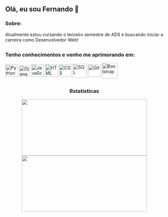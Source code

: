 <h2> Olá, eu sou Fernando 👋 </h2>

<h3>Sobre:</h3>
<p>Atualmente estou cursando o terceiro semestre de ADS e buscando iniciar a carreira como Desenvolvedor Web!<p>
 
 ##
 <h3>Tenho conhecimentos e venho me aprimorando em:</h3>
 
 <div>
   <img align="center" width="40px" src="https://cdn.worldvectorlogo.com/logos/python-5.svg" title="Python">
   <img align="center" width="35px" src="https://cdn.worldvectorlogo.com/logos/django.svg" title="Django">
   <img align="center" width="40px" src="https://cdn.jsdelivr.net/gh/devicons/devicon/icons/javascript/javascript-original.svg" title="JavaScript">
   <img align="center" width="40px" src="https://cdn.jsdelivr.net/gh/devicons/devicon/icons/html5/html5-original.svg" title="HTML">
   <img align="center" width="40px" src="https://cdn.jsdelivr.net/gh/devicons/devicon/icons/css3/css3-original.svg" title="CSS">
   <img align="center" width="45px" src="https://cdn-icons-png.flaticon.com/512/5815/5815478.png" title="SQL">
   <img align="center" width="40px" src="https://cdn.worldvectorlogo.com/logos/git-icon.svg" title="Git">   
   <img align="center" width="50px" src="https://cdn.worldvectorlogo.com/logos/bootstrap-5-1.svg" title="Bootstrap">   
  </div>

##
<h3 align="center"> Rstatísticas </h3>
  
 <div align="center">
  <a href="https://github.com/FernandohsSantos1"></a>
  <img height="180em" width="400" src="https://github-readme-stats.vercel.app/api?username=FernandohsSantos1&show_icons=true&theme=gruvbox&include_all_commits=true&count_private=true"/>
  <img height="180em" width="400" src="https://github-readme-stats.vercel.app/api/top-langs/?username=FernandohsSantos1&layout=compact&langs_count=7&theme=gruvbox"/>
 </div>
